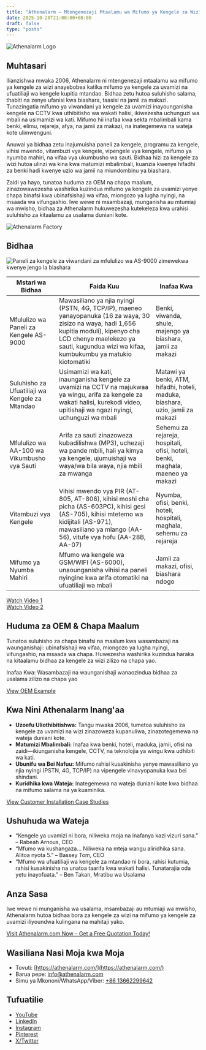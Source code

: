 ```yaml
---
title: "Athenalarm – Mtengenezaji Mtaalamu wa Mifumo ya Kengele za Wizi & Suluhisho za Ufuatiliaji wa Kengele za Mtandao"
date: 2025-10-20T21:00:00+08:00
draft: false
type: "posts"
---
```


![Athenalarm Logo](https://athenalarm.com/wp-content/uploads/2025/05/athenalarm_home.png)

## Muhtasari

Ilianzishwa mwaka 2006, Athenalarm ni mtengenezaji mtaalamu wa mifumo ya kengele za wizi anayebobea katika mifumo ya kengele za uvamizi na ufuatiliaji wa kengele kupitia mtandao. Bidhaa zetu hutoa suluhisho salama, thabiti na zenye ufanisi kwa biashara, taasisi na jamii za makazi. Tunazingatia mifumo ya viwandani ya kengele za uvamizi inayounganisha kengele na CCTV kwa uthibitisho wa wakati halisi, ikiwezesha uchunguzi wa mbali na usimamizi wa kati. Mifumo hii inafaa kwa sekta mbalimbali kama benki, elimu, rejareja, afya, na jamii za makazi, na inategemewa na wateja kote ulimwenguni.

Anuwai ya bidhaa zetu inajumuisha paneli za kengele, programu za kengele, vihisi mwendo, vitambuzi vya kengele, vipengele vya kengele, mifumo ya nyumba mahiri, na vifaa vya ukumbusho wa sauti. Bidhaa hizi za kengele za wizi hutoa ulinzi wa kina kwa matumizi mbalimbali, kuanzia kwenye hifadhi za benki hadi kwenye uzio wa jamii na miundombinu ya biashara.

Zaidi ya hayo, tunatoa huduma za OEM na chapa maalum, zinazowawezesha washirika kuzindua mifumo ya kengele za uvamizi yenye chapa binafsi kwa ubinafsishaji wa vifaa, miongozo ya lugha nyingi, na msaada wa vifungashio. Iwe wewe ni msambazaji, munganisha au mtumiaji wa mwisho, bidhaa za Athenalarm hukuwezesha kutekeleza kwa urahisi suluhisho za kitaalamu za usalama duniani kote.

![Athenalarm Factory](https://athenalarm.com/wp-content/uploads/2022/05/Athenalarm-factory-03-540.jpg)

## Bidhaa

![Paneli za kengele za viwandani za mfululizo wa AS-9000 zimewekwa kwenye jengo la biashara](https://athenalarm.com/wp-content/uploads/2022/05/Athenalarm-burglar-alarms-1024.jpg)

| Mstari wa Bidhaa | Faida Kuu | Inafaa Kwa |
|------------------|------------|------------|
| Mfululizo wa Paneli za Kengele AS-9000 | Mawasiliano ya njia nyingi (PSTN, 4G, TCP/IP), maeneo yanayopanuka (16 za waya, 30 zisizo na waya, hadi 1,656 kupitia moduli), kipenyo cha LCD chenye maelekezo ya sauti, kugundua wizi wa kifaa, kumbukumbu ya matukio kiotomatiki | Benki, viwanda, shule, majengo ya biashara, jamii za makazi |
| Suluhisho za Ufuatiliaji wa Kengele za Mtandao | Usimamizi wa kati, inaunganisha kengele za uvamizi na CCTV na majukwaa ya wingu, arifa za kengele za wakati halisi, kurekodi video, upitishaji wa ngazi nyingi, uchunguzi wa mbali | Matawi ya benki, ATM, hifadhi, hoteli, maduka, biashara, uzio, jamii za makazi |
| Mfululizo wa AA-100 wa Vikumbusho vya Sauti | Arifa za sauti zinazoweza kubadilishwa (MP3), uchezaji wa pande mbili, hali ya kimya ya kengele, ujumuishaji wa waya/wa bila waya, njia mbili za mwanga | Sehemu za rejareja, hospitali, ofisi, hoteli, benki, maghala, maeneo ya makazi |
| Vitambuzi vya Kengele | Vihisi mwendo vya PIR (AT-805, AT-806), kihisi moshi cha picha (AS-603PC), kihisi gesi (AS-705), kihisi mtetemo wa kidijitali (AS-971), mawasiliano ya mlango (AA-56), vitufe vya hofu (AA-28B, AA-07) | Nyumba, ofisi, benki, hoteli, hospitali, maghala, sehemu za rejareja |
| Mifumo ya Nyumba Mahiri | Mfumo wa kengele wa GSM/WIFI (AS-6000), unaounganisha vihisi na paneli nyingine kwa arifa otomatiki na ufuatiliaji wa mbali | Jamii za makazi, ofisi, biashara ndogo |

[Watch Video 1](https://www.youtube.com/watch?v=fxNFCblKrTA)  
[Watch Video 2](https://www.youtube.com/watch?v=FouMQpGDZNk)

## Huduma za OEM & Chapa Maalum

Tunatoa suluhisho za chapa binafsi na maalum kwa wasambazaji na waunganishaji: ubinafsishaji wa vifaa, miongozo ya lugha nyingi, vifungashio, na msaada wa chapa. Huwezesha washirika kuzindua haraka na kitaalamu bidhaa za kengele za wizi zilizo na chapa yao.

Inafaa Kwa: Wasambazaji na waunganishaji wanaozindua bidhaa za usalama zilizo na chapa yao

[View OEM Example](https://www.instagram.com/p/CTj0hpEjxJ0/)

## Kwa Nini Athenalarm Inang'aa

- **Uzoefu Uliothibitishwa:** Tangu mwaka 2006, tumetoa suluhisho za kengele za uvamizi na wizi zinazoweza kupanuliwa, zinazotegemewa na wateja duniani kote.  
- **Matumizi Mbalimbali:** Inafaa kwa benki, hoteli, maduka, jamii, ofisi na zaidi—ikiunganisha kengele, CCTV, na teknolojia ya wingu kwa udhibiti wa kati.  
- **Ubunifu wa Bei Nafuu:** Mifumo rahisi kusakinisha yenye mawasiliano ya njia nyingi (PSTN, 4G, TCP/IP) na vipengele vinavyopanuka kwa bei shindani.  
- **Kuridhika kwa Wateja:** Inategemewa na wateja duniani kote kwa bidhaa na mifumo salama na ya kuaminika.

[View Customer Installation Case Studies](https://www.instagram.com/p/DJ0VWautwqA/?img_index=2)

## Ushuhuda wa Wateja

- “Kengele ya uvamizi ni bora, niliweka moja na inafanya kazi vizuri sana.” – Rabeah Arnous, CEO  
- “Mfumo wa kushangaza... Niliweka na mteja wangu aliridhika sana. Alitoa nyota 5.” – Bassey Tom, CEO  
- “Mfumo wa ufuatiliaji wa kengele za mtandao ni bora, rahisi kutumia, rahisi kusakinisha na unatoa taarifa kwa wakati halisi. Tunatarajia oda yetu inayofuata.” – Ben Takan, Mratibu wa Usalama

## Anza Sasa

Iwe wewe ni munganisha wa usalama, msambazaji au mtumiaji wa mwisho, Athenalarm hutoa bidhaa bora za kengele za wizi na mifumo ya kengele za uvamizi iliyoundwa kulingana na mahitaji yako.

[Visit Athenalarm.com Now – Get a Free Quotation Today!](https://athenalarm.com/)

## Wasiliana Nasi Moja kwa Moja

- Tovuti: [https://athenalarm.com/](https://athenalarm.com/)  
- Barua pepe: [info@athenalarm.com](mailto:info@athenalarm.com)  
- Simu ya Mkononi/WhatsApp/Viber: [+86 13662299642](https://api.whatsapp.com/send?phone=8613662299642)

## Tufuatilie

- [YouTube](https://www.youtube.com/channel/UCP0_Wg3aylBn69eBIH2Fazg)  
- [LinkedIn](https://www.linkedin.com/company/athenalarm/)  
- [Instagram](https://www.instagram.com/athenalarm/)  
- [Pinterest](https://www.pinterest.com/athenalarm/)  
- [X/Twitter](https://x.com/Athenalarm)